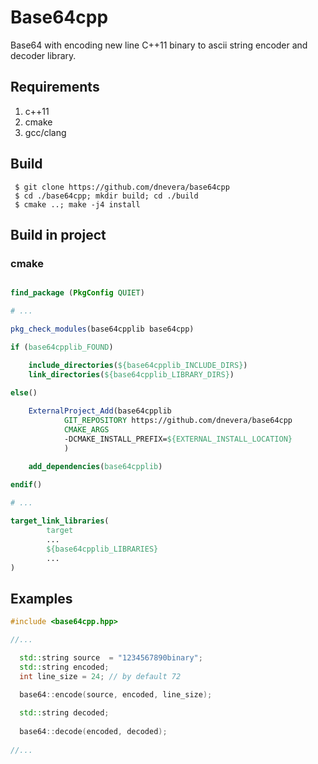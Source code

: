 # Base64cpp

 Base64 with encoding new line C++11 binary to ascii string encoder and decoder library.
 
 ## Requirements
 1. c++11
 1. cmake
 1. gcc/clang
 
 ## Build
 
     $ git clone https://github.com/dnevera/base64cpp
     $ cd ./base64cpp; mkdir build; cd ./build
     $ cmake ..; make -j4 install

 ## Build in project
 
 ### cmake 
 
 ```cmake 
 
 find_package (PkgConfig QUIET)
 
 # ...
 
 pkg_check_modules(base64cpplib base64cpp)
 
 if (base64cpplib_FOUND)
 
     include_directories(${base64cpplib_INCLUDE_DIRS})
     link_directories(${base64cpplib_LIBRARY_DIRS})
      
 else()
 
     ExternalProject_Add(base64cpplib
             GIT_REPOSITORY https://github.com/dnevera/base64cpp
             CMAKE_ARGS
             -DCMAKE_INSTALL_PREFIX=${EXTERNAL_INSTALL_LOCATION}
             )
 
     add_dependencies(base64cpplib)    
     
 endif()
 
 # ...
 
 target_link_libraries(
         target
         ...
         ${base64cpplib_LIBRARIES}
         ...
 )

 
 ```
 
 ## Examples
 
 ```cpp
 #include <base64cpp.hpp>
 
 //...
 
   std::string source  = "1234567890binary";
   std::string encoded;
   int line_size = 24; // by default 72

   base64::encode(source, encoded, line_size);
   
   std::string decoded;
   
   base64::decode(encoded, decoded);
   
 //...

 ```

 
  